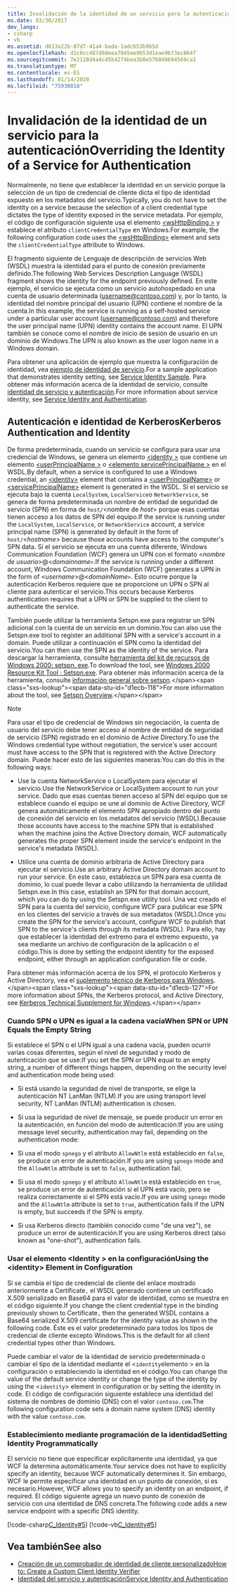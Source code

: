 ```yaml
---
title: Invalidación de la identidad de un servicio para la autenticación
ms.date: 03/30/2017
dev_langs:
- csharp
- vb
ms.assetid: d613a22b-07d7-41a4-bada-1adc653b9b5d
ms.openlocfilehash: d1c0cc487d8deea7045ee9653d1eae9b73ec864f
ms.sourcegitcommit: 7e2128d4a4c45b4274bea3b8e5760d4694569ca1
ms.translationtype: MT
ms.contentlocale: es-ES
ms.lasthandoff: 01/14/2020
ms.locfileid: "75938018"
---
```

# <a name="overriding-the-identity-of-a-service-for-authentication"></a><span data-ttu-id="d1ecb-102">Invalidación de la identidad de un servicio para la autenticación</span><span class="sxs-lookup"><span data-stu-id="d1ecb-102">Overriding the Identity of a Service for Authentication</span></span>
<span data-ttu-id="d1ecb-103">Normalmente, no tiene que establecer la identidad en un servicio porque la selección de un tipo de credencial de cliente dicta el tipo de identidad expuesto en los metadatos del servicio.</span><span class="sxs-lookup"><span data-stu-id="d1ecb-103">Typically, you do not have to set the identity on a service because the selection of a client credential type dictates the type of identity exposed in the service metadata.</span></span> <span data-ttu-id="d1ecb-104">Por ejemplo, el código de configuración siguiente usa el elemento [\<wsHttpBinding >](../../configure-apps/file-schema/wcf/wshttpbinding.md) y establece el atributo `clientCredentialType` en Windows.</span><span class="sxs-lookup"><span data-stu-id="d1ecb-104">For example, the following configuration code uses the [\<wsHttpBinding>](../../configure-apps/file-schema/wcf/wshttpbinding.md) element and sets the `clientCredentialType` attribute to Windows.</span></span>  

 <span data-ttu-id="d1ecb-105">El fragmento siguiente de Lenguaje de descripción de servicios Web (WSDL) muestra la identidad para el punto de conexión previamente definido.</span><span class="sxs-lookup"><span data-stu-id="d1ecb-105">The following Web Services Description Language (WSDL) fragment shows the identity for the endpoint previously defined.</span></span> <span data-ttu-id="d1ecb-106">En este ejemplo, el servicio se ejecuta como un servicio autohospedado en una cuenta de usuario determinada (username@contoso.com) y, por lo tanto, la identidad del nombre principal del usuario (UPN) contiene el nombre de la cuenta.</span><span class="sxs-lookup"><span data-stu-id="d1ecb-106">In this example, the service is running as a self-hosted service under a particular user account (username@contoso.com) and therefore the user principal name (UPN) identity contains the account name.</span></span> <span data-ttu-id="d1ecb-107">El UPN también se conoce como el nombre de inicio de sesión de usuario en un dominio de Windows.</span><span class="sxs-lookup"><span data-stu-id="d1ecb-107">The UPN is also known as the user logon name in a Windows domain.</span></span>  

 <span data-ttu-id="d1ecb-108">Para obtener una aplicación de ejemplo que muestra la configuración de identidad, vea [ejemplo de identidad de servicio](../samples/service-identity-sample.md).</span><span class="sxs-lookup"><span data-stu-id="d1ecb-108">For a sample application that demonstrates identity setting, see [Service Identity Sample](../samples/service-identity-sample.md).</span></span> <span data-ttu-id="d1ecb-109">Para obtener más información acerca de la identidad de servicio, consulte [identidad de servicio y autenticación](../feature-details/service-identity-and-authentication.md).</span><span class="sxs-lookup"><span data-stu-id="d1ecb-109">For more information about service identity, see [Service Identity and Authentication](../feature-details/service-identity-and-authentication.md).</span></span>  
  
## <a name="kerberos-authentication-and-identity"></a><span data-ttu-id="d1ecb-110">Autenticación e identidad de Kerberos</span><span class="sxs-lookup"><span data-stu-id="d1ecb-110">Kerberos Authentication and Identity</span></span>  
 <span data-ttu-id="d1ecb-111">De forma predeterminada, cuando un servicio se configura para usar una credencial de Windows, se genera un elemento [\<identity >](../../configure-apps/file-schema/wcf/identity.md) que contiene un elemento [\<userPrincipalName >](../../configure-apps/file-schema/wcf/userprincipalname.md) o [\<elemento servicePrincipalName >](../../configure-apps/file-schema/wcf/serviceprincipalname.md) en el WSDL.</span><span class="sxs-lookup"><span data-stu-id="d1ecb-111">By default, when a service is configured to use a Windows credential, an [\<identity>](../../configure-apps/file-schema/wcf/identity.md) element that contains a [\<userPrincipalName>](../../configure-apps/file-schema/wcf/userprincipalname.md) or [\<servicePrincipalName>](../../configure-apps/file-schema/wcf/serviceprincipalname.md) element is generated in the WSDL.</span></span> <span data-ttu-id="d1ecb-112">Si el servicio se ejecuta bajo la cuenta `LocalSystem`, `LocalService`o `NetworkService`, se genera de forma predeterminada un nombre de entidad de seguridad de servicio (SPN) en forma de `host/`\<nombre de *host*> porque esas cuentas tienen acceso a los datos de SPN del equipo.</span><span class="sxs-lookup"><span data-stu-id="d1ecb-112">If the service is running under the `LocalSystem`, `LocalService`, or `NetworkService` account, a service principal name (SPN) is generated by default in the form of `host/`\<*hostname*> because those accounts have access to the computer's SPN data.</span></span> <span data-ttu-id="d1ecb-113">Si el servicio se ejecuta en una cuenta diferente, Windows Communication Foundation (WCF) genera un UPN con el formato \<*nombre de usuario*>@<*domainname*`>`.</span><span class="sxs-lookup"><span data-stu-id="d1ecb-113">If the service is running under a different account, Windows Communication Foundation (WCF) generates a UPN in the form of \<*username*>@<*domainName*`>`.</span></span> <span data-ttu-id="d1ecb-114">Esto ocurre porque la autenticación Kerberos requiere que se proporcione un UPN o SPN al cliente para autenticar el servicio.</span><span class="sxs-lookup"><span data-stu-id="d1ecb-114">This occurs because Kerberos authentication requires that a UPN or SPN be supplied to the client to authenticate the service.</span></span>  
  
 <span data-ttu-id="d1ecb-115">También puede utilizar la herramienta Setspn.exe para registrar un SPN adicional con la cuenta de un servicio en un dominio.</span><span class="sxs-lookup"><span data-stu-id="d1ecb-115">You can also use the Setspn.exe tool to register an additional SPN with a service's account in a domain.</span></span> <span data-ttu-id="d1ecb-116">Puede utilizar a continuación el SPN como la identidad del servicio.</span><span class="sxs-lookup"><span data-stu-id="d1ecb-116">You can then use the SPN as the identity of the service.</span></span> <span data-ttu-id="d1ecb-117">Para descargar la herramienta, consulte [herramienta del kit de recursos de Windows 2000: setspn. exe](https://go.microsoft.com/fwlink/?LinkId=91752).</span><span class="sxs-lookup"><span data-stu-id="d1ecb-117">To download the tool, see [Windows 2000 Resource Kit Tool : Setspn.exe](https://go.microsoft.com/fwlink/?LinkId=91752).</span></span> <span data-ttu-id="d1ecb-118">Para obtener más información acerca de la herramienta, consulte [información general sobre setspn](https://docs.microsoft.com/previous-versions/windows/it-pro/windows-server-2003/cc773257(v=ws.10)).</span><span class="sxs-lookup"><span data-stu-id="d1ecb-118">For more information about the tool, see [Setspn Overview](https://docs.microsoft.com/previous-versions/windows/it-pro/windows-server-2003/cc773257(v=ws.10)).</span></span>  
  
> [!NOTE]
> <span data-ttu-id="d1ecb-119">Para usar el tipo de credencial de Windows sin negociación, la cuenta de usuario del servicio debe tener acceso al nombre de entidad de seguridad de servicio (SPN) registrado en el dominio de Active Directory.</span><span class="sxs-lookup"><span data-stu-id="d1ecb-119">To use the Windows credential type without negotiation, the service's user account must have access to the SPN that is registered with the Active Directory domain.</span></span> <span data-ttu-id="d1ecb-120">Puede hacer esto de las siguientes maneras:</span><span class="sxs-lookup"><span data-stu-id="d1ecb-120">You can do this in the following ways:</span></span>  
  
- <span data-ttu-id="d1ecb-121">Use la cuenta NetworkService o LocalSystem para ejecutar el servicio.</span><span class="sxs-lookup"><span data-stu-id="d1ecb-121">Use the NetworkService or LocalSystem account to run your service.</span></span> <span data-ttu-id="d1ecb-122">Dado que esas cuentas tienen acceso al SPN del equipo que se establece cuando el equipo se une al dominio de Active Directory, WCF genera automáticamente el elemento SPN apropiado dentro del punto de conexión del servicio en los metadatos del servicio (WSDL).</span><span class="sxs-lookup"><span data-stu-id="d1ecb-122">Because those accounts have access to the machine SPN that is established when the machine joins the Active Directory domain, WCF automatically generates the proper SPN element inside the service's endpoint in the service's metadata (WSDL).</span></span>  
  
- <span data-ttu-id="d1ecb-123">Utilice una cuenta de dominio arbitraria de Active Directory para ejecutar el servicio.</span><span class="sxs-lookup"><span data-stu-id="d1ecb-123">Use an arbitrary Active Directory domain account to run your service.</span></span> <span data-ttu-id="d1ecb-124">En este caso, establezca un SPN para esa cuenta de dominio, lo cual puede llevar a cabo utilizando la herramienta de utilidad Setspn.exe.</span><span class="sxs-lookup"><span data-stu-id="d1ecb-124">In this case, establish an SPN for that domain account, which you can do by using the Setspn.exe utility tool.</span></span> <span data-ttu-id="d1ecb-125">Una vez creado el SPN para la cuenta del servicio, configure WCF para publicar ese SPN en los clientes del servicio a través de sus metadatos (WSDL).</span><span class="sxs-lookup"><span data-stu-id="d1ecb-125">Once you create the SPN for the service's account, configure WCF to publish that SPN to the service's clients through its metadata (WSDL).</span></span> <span data-ttu-id="d1ecb-126">Para ello, hay que establecer la identidad del extremo para el extremo expuesto, ya sea mediante un archivo de configuración de la aplicación o el código.</span><span class="sxs-lookup"><span data-stu-id="d1ecb-126">This is done by setting the endpoint identity for the exposed endpoint, either through an application configuration file or code.</span></span>  
  
 <span data-ttu-id="d1ecb-127">Para obtener más información acerca de los SPN, el protocolo Kerberos y Active Directory, vea el [suplemento técnico de Kerberos para Windows](https://docs.microsoft.com/previous-versions/msp-n-p/ff649429(v=pandp.10)).</span><span class="sxs-lookup"><span data-stu-id="d1ecb-127">For more information about SPNs, the Kerberos protocol, and Active Directory, see [Kerberos Technical Supplement for Windows](https://docs.microsoft.com/previous-versions/msp-n-p/ff649429(v=pandp.10)).</span></span>  
  
### <a name="when-spn-or-upn-equals-the-empty-string"></a><span data-ttu-id="d1ecb-128">Cuando SPN o UPN es igual a la cadena vacía</span><span class="sxs-lookup"><span data-stu-id="d1ecb-128">When SPN or UPN Equals the Empty String</span></span>  
 <span data-ttu-id="d1ecb-129">Si establece el SPN o el UPN igual a una cadena vacía, pueden ocurrir varias cosas diferentes, según el nivel de seguridad y modo de autenticación que se use:</span><span class="sxs-lookup"><span data-stu-id="d1ecb-129">If you set the SPN or UPN equal to an empty string, a number of different things happen, depending on the security level and authentication mode being used:</span></span>  
  
- <span data-ttu-id="d1ecb-130">Si está usando la seguridad de nivel de transporte, se elige la autenticación NT LanMan (NTLM).</span><span class="sxs-lookup"><span data-stu-id="d1ecb-130">If you are using transport level security, NT LanMan (NTLM) authentication is chosen.</span></span>  
  
- <span data-ttu-id="d1ecb-131">Si usa la seguridad de nivel de mensaje, se puede producir un error en la autenticación, en función del modo de autenticación:</span><span class="sxs-lookup"><span data-stu-id="d1ecb-131">If you are using message level security, authentication may fail, depending on the authentication mode:</span></span>  
  
- <span data-ttu-id="d1ecb-132">Si usa el modo `spnego` y el atributo `AllowNtlm` está establecido en `false`, se produce un error de autenticación.</span><span class="sxs-lookup"><span data-stu-id="d1ecb-132">If you are using `spnego` mode and the `AllowNtlm` attribute is set to `false`, authentication fail.</span></span>  
  
- <span data-ttu-id="d1ecb-133">Si usa el modo `spnego` y el atributo `AllowNtlm` está establecido en `true`, se produce un error de autenticación si el UPN está vacío, pero se realiza correctamente si el SPN está vacío.</span><span class="sxs-lookup"><span data-stu-id="d1ecb-133">If you are using `spnego` mode and the `AllowNtlm` attribute is set to `true`, authentication fails if the UPN is empty, but succeeds if the SPN is empty.</span></span>  
  
- <span data-ttu-id="d1ecb-134">Si usa Kerberos directo (también conocido como "de una vez"), se produce un error de autenticación.</span><span class="sxs-lookup"><span data-stu-id="d1ecb-134">If you are using Kerberos direct (also known as "one-shot"), authentication fails.</span></span>  
  
### <a name="using-the-identity-element-in-configuration"></a><span data-ttu-id="d1ecb-135">Usar el elemento \<Identity > en la configuración</span><span class="sxs-lookup"><span data-stu-id="d1ecb-135">Using the \<identity> Element in Configuration</span></span>  
 <span data-ttu-id="d1ecb-136">Si se cambia el tipo de credencial de cliente del enlace mostrado anteriormente a Certificate`,` el WSDL generado contiene un certificado X.509 serializado en Base64 para el valor de identidad, como se muestra en el código siguiente.</span><span class="sxs-lookup"><span data-stu-id="d1ecb-136">If you change the client credential type in the binding previously shown to Certificate`,` then the generated WSDL contains a Base64 serialized X.509 certificate for the identity value as shown in the following code.</span></span> <span data-ttu-id="d1ecb-137">Éste es el valor predeterminado para todos los tipos de credencial de cliente excepto Windows.</span><span class="sxs-lookup"><span data-stu-id="d1ecb-137">This is the default for all client credential types other than Windows.</span></span>  

 <span data-ttu-id="d1ecb-138">Puede cambiar el valor de la identidad de servicio predeterminada o cambiar el tipo de la identidad mediante el <`identity`elemento > en la configuración o estableciendo la identidad en el código.</span><span class="sxs-lookup"><span data-stu-id="d1ecb-138">You can change the value of the default service identity or change the type of the identity by using the <`identity`> element in configuration or by setting the identity in code.</span></span> <span data-ttu-id="d1ecb-139">El código de configuración siguiente establece una identidad del sistema de nombres de dominio (DNS) con el valor `contoso.com`.</span><span class="sxs-lookup"><span data-stu-id="d1ecb-139">The following configuration code sets a domain name system (DNS) identity with the value `contoso.com`.</span></span>  

### <a name="setting-identity-programmatically"></a><span data-ttu-id="d1ecb-140">Establecimiento mediante programación de la identidad</span><span class="sxs-lookup"><span data-stu-id="d1ecb-140">Setting Identity Programmatically</span></span>  
 <span data-ttu-id="d1ecb-141">El servicio no tiene que especificar explícitamente una identidad, ya que WCF la determina automáticamente.</span><span class="sxs-lookup"><span data-stu-id="d1ecb-141">Your service does not have to explicitly specify an identity, because WCF automatically determines it.</span></span> <span data-ttu-id="d1ecb-142">Sin embargo, WCF le permite especificar una identidad en un punto de conexión, si es necesario.</span><span class="sxs-lookup"><span data-stu-id="d1ecb-142">However, WCF allows you to specify an identity on an endpoint, if required.</span></span> <span data-ttu-id="d1ecb-143">El código siguiente agrega un nuevo punto de conexión de servicio con una identidad de DNS concreta.</span><span class="sxs-lookup"><span data-stu-id="d1ecb-143">The following code adds a new service endpoint with a specific DNS identity.</span></span>  
  
 [!code-csharp[C_Identity#5](../../../../samples/snippets/csharp/VS_Snippets_CFX/c_identity/cs/source.cs#5)]
 [!code-vb[C_Identity#5](../../../../samples/snippets/visualbasic/VS_Snippets_CFX/c_identity/vb/source.vb#5)]  
  
## <a name="see-also"></a><span data-ttu-id="d1ecb-144">Vea también</span><span class="sxs-lookup"><span data-stu-id="d1ecb-144">See also</span></span>

- [<span data-ttu-id="d1ecb-145">Creación de un comprobador de identidad de cliente personalizado</span><span class="sxs-lookup"><span data-stu-id="d1ecb-145">How to: Create a Custom Client Identity Verifier</span></span>](how-to-create-a-custom-client-identity-verifier.md)
- [<span data-ttu-id="d1ecb-146">Identidad del servicio y autenticación</span><span class="sxs-lookup"><span data-stu-id="d1ecb-146">Service Identity and Authentication</span></span>](../feature-details/service-identity-and-authentication.md)
